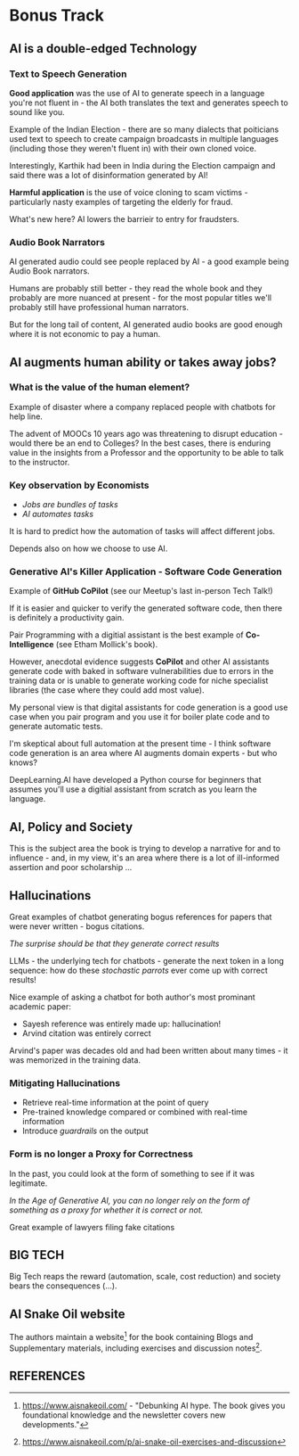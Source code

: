 # Bonus Track 

## AI is a double-edged Technology

### Text to Speech Generation

**Good application** was the use of AI to generate speech in a language you're not fluent in - the AI both translates the text and generates speech to sound like you.

Example of the Indian Election - there are so many dialects that poiticians used text to speech to create campaign broadcasts in multiple languages (including those they weren't fluent in) with their own cloned voice.

Interestingly, Karthik had been in India during the Election campaign and said there was a lot of disinformation generated by AI!

**Harmful application** is the use of voice cloning to scam victims - particularly nasty examples of targeting the elderly for fraud.

What's new here? AI lowers the barrieir to entry for fraudsters.

### Audio Book Narrators

AI generated audio could see people replaced by AI - a good example being Audio Book narrators.

Humans are probably still better - they read the whole book and they probably are more nuanced at present - for the most popular titles we'll probably still have professional human narrators.

But for the long tail of content, AI generated audio books are good enough where it is not economic to pay a human.

## AI augments human ability or takes away jobs?

### What is the value of the human element?

Example of disaster where a company replaced people with chatbots for help line.

The advent of MOOCs 10 years ago was threatening to disrupt education - would there be an end to Colleges? In the best cases, there is enduring value in the insights from a Professor and the opportunity to be able to talk to the instructor.

### Key observation by Economists

- _Jobs are bundles of tasks_
- _AI automates tasks_

It is hard to predict how the automation of tasks will affect different jobs.

Depends also on how we choose to use AI.

### Generative AI's Killer Application - Software Code Generation

Example of **GitHub CoPilot** (see our Meetup's last in-person Tech Talk!)

If it is easier and quicker to verify the generated software code, then there is definitely a productivity gain.

Pair Programming with a digitial assistant is the best example of **Co-Intelligence** (see Etham Mollick's book).

However, anecdotal evidence suggests **CoPilot** and other AI assistants generate code with baked in software vulnerabilities due to errors in the training data or is unable to generate working code for niche specialist libraries (the case where they could add most value).

My personal view is that digital assistants for code generation is a good use case when you pair program and you use it for boiler plate code and to generate automatic tests.

I'm skeptical about full automation at the present time - I think software code generation is an area where AI augments domain experts - but who knows?

DeepLearning.AI have developed a Python course for beginners that assumes you'll use a digitial assistant from scratch as you learn the language.

## AI, Policy and Society

This is the subject area the book is trying to develop a narrative for and to influence - and, in my view, it's an area where there is a lot of ill-informed assertion and poor scholarship ...

## Hallucinations

Great examples of chatbot generating bogus references for papers that were never written - bogus citations.

_The surprise should be that they generate correct results_

LLMs - the underlying tech for chatbots - generate the next token in a long sequence: how do these _stochastic parrots_ ever come up with correct results!

Nice example of asking a chatbot for both author's most prominant academic paper:

- Sayesh reference was entirely made up: hallucination!
- Arvind citation was entirely correct

Arvind's paper was decades old and had been written about many times - it was memorized in the training data.

### Mitigating Hallucinations

- Retrieve real-time information at the point of query
- Pre-trained knowledge compared or combined with real-time information
- Introduce _guardrails_ on the output

### Form is no longer a Proxy for Correctness

In the past, you could look at the form of something to see if it was legitimate.

_In the Age of Generative AI, you can no longer rely on the form of something as a proxy for whether it is correct or not._

Great example of lawyers filing fake citations

## BIG TECH

Big Tech reaps the reward (automation, scale, cost reduction) and society bears the consequences (...).

## AI Snake Oil website

The authors maintain a website[^AISnakeOilWebSite] for the book containing Blogs and Supplementary materials, including exercises and discussion notes[^AISnakeOilExercises].

## REFERENCES

[^AISnakeOilWebSite]:
    https://www.aisnakeoil.com/ - "Debunking AI hype. The book gives you foundational knowledge and the newsletter covers new developments."

[^AISnakeOilExercises]:	
	https://www.aisnakeoil.com/p/ai-snake-oil-exercises-and-discussion
 










